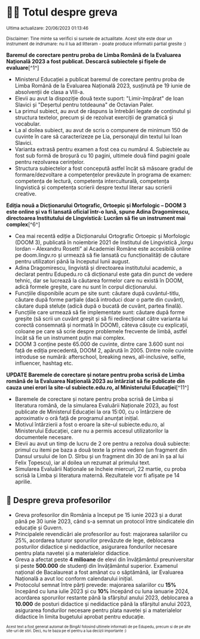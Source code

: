 # 👩‍🏫 Totul despre greva
<sub>Ultima actualizare: 20/06/2023 01:13:46</sub>

<sub>Disclaimer: Tine minte sa verifici si sursele de actualitate. Acest site este doar un instrument de indrumare: nu il lua ad litteram - poate produce informatii partial gresite :)</sub>

**Baremul de corectare pentru proba de Limba Română de la Evaluarea Națională 2023 a fost publicat. Descarcă subiectele și fișele de evaluare**[^1^]

- Ministerul Educației a publicat baremul de corectare pentru proba de Limba Română de la Evaluarea Națională 2023, susținută pe 19 iunie de absolvenții de clasa a VIII-a.
- Elevii au avut la dispoziție două texte suport: "Limir-împărat" de Ioan Slavici și "Deșertul pentru totdeauna" de Octavian Paler.
- La primul subiect, au avut de răspuns la întrebări legate de conținutul și structura textelor, precum și de rezolvat exerciții de gramatică și vocabular.
- La al doilea subiect, au avut de scris o compunere de minimum 150 de cuvinte în care să caracterizeze pe Lia, personajul din textul lui Ioan Slavici.
- Varianta extrasă pentru examen a fost cea cu numărul 4. Subiectele au fost sub formă de broșură cu 10 pagini, ultimele două fiind pagini goale pentru rezolvarea cerințelor.
- Structura subiectelor a fost concepută astfel încât să măsoare gradul de formare/dezvoltare a competențelor prevăzute în programa de examen: competența de lectură, competența interculturală, competența lingvistică și competența scrierii despre textul literar sau scrierii creative.

**Ediția nouă a Dicționarului Ortografic, Ortoepic și Morfologic – DOOM 3 este online și va fi lansată oficial într-o lună, spune Adina Dragomirescu, directoarea Institutului de Lingvistică: Lucrăm să fie un instrument mai complex**[^6^]

- Cea mai recentă ediție a Dicționarului Ortografic Ortoepic și Morfologic (DOOM 3), publicată în noiembrie 2021 de Institutul de Lingvistică „Iorgu Iordan – Alexandru Rosetti” al Academiei Române este accesibilă online pe doom.lingv.ro și urmează să fie lansată cu funcționalități de căutare pentru utilizatori până la începutul lunii august.
- Adina Dragomirescu, lingvistă și directoarea institutului academic, a declarat pentru Edupedu.ro că dicționarul este gata din punct de vedere tehnic, dar se lucrează la căutarea formelor care nu există în DOOM, adică formele greșite, care nu sunt în corpul dicționarului.
- Funcțiile disponibile acum pe site sunt: căutare după cuvântul-titlu, căutare după forme parțiale (dacă introduci doar o parte din cuvânt), căutare după steluțe (adică după o bucată de cuvânt, partea finală).
- Funcțiile care urmează să fie implementate sunt: căutare după forme greșite (să scrii un cuvânt greșit și să fii redirecționat către varianta lui corectă consemnată și normată în DOOM), câteva căsuțe cu explicații, coloane pe care să scrie despre problemele frecvente de limbă, astfel încât să fie un instrument puțin mai complex.
- DOOM 3 conține peste 65.000 de cuvinte, dintre care 3.600 sunt noi față de ediția precedentă, DOOM 2, apărută în 2005. Dintre noile cuvinte introduse se numără: afterschool, breaking news, all-inclusive, selfie, influencer, hashtag etc.

**UPDATE Baremele de corectare și notare pentru proba scrisă de Limba română de la Evaluarea Națională 2023 au întârziat să fie publicate din cauza unei erori la site-ul subiecte.edu.ro, al Ministerului Educației**[^11^]

- Baremele de corectare și notare pentru proba scrisă de Limba și literatura română, de la simularea Evaluării Naționale 2023, au fost publicate de Ministerul Educației la ora 15:00, cu o întârziere de aproximativ o oră față de programul anunțat inițial.
- Motivul întârzierii a fost o eroare la site-ul subiecte.edu.ro, al Ministerului Educației, care nu a permis accesul utilizatorilor la documentele necesare.
- Elevii au avut un timp de lucru de 2 ore pentru a rezolva două subiecte: primul cu itemi pe baza a două texte la prima vedere (un fragment din Dansul ursului de Ion D. Sîrbu și un fragment din 30 de ani în șa al lui Felix Țopescu), iar al doilea un rezumat al primului text.
- Simularea Evaluării Naționale se încheie miercuri, 22 martie, cu proba scrisă la Limba și literatura maternă. Rezultatele vor fi afișate pe 14 aprilie.

## 🏫 Despre greva profesorilor

- Greva profesorilor din România a început pe 15 iunie 2023 și a durat până pe 30 iunie 2023, când s-a semnat un protocol între sindicatele din educație și Guvern.
- Principalele revendicări ale profesorilor au fost: majorarea salariilor cu 25%, acordarea tuturor sporurilor prevăzute de lege, deblocarea posturilor didactice și nedidactice, asigurarea fondurilor necesare pentru plata navetei și a materialelor didactice.
- Greva a afectat peste **4 milioane** de elevi din învățământul preuniversitar și peste **500.000** de studenți din învățământul superior. Examenul național de Bacalaureat a fost amânat cu o săptămână, iar Evaluarea Națională a avut loc conform calendarului inițial.
- Protocolul semnat între părți prevede: majorarea salariilor cu **15%** începând cu luna iulie 2023 și cu **10%** începând cu luna ianuarie 2024, acordarea sporurilor restante până la sfârșitul anului 2023, deblocarea a **10.000** de posturi didactice și nedidactice până la sfârșitul anului 2023, asigurarea fondurilor necesare pentru plata navetei și a materialelor didactice în limita bugetului aprobat pentru educație.


<sub><sub>Acest text a fost generat automat de BingAI folosind ultimele informatii de pe Edupedu, precum si de pe alte site-uri de stiri. Deci, nu te baza pe el pentru a lua decizii importante :)</sub></sub>